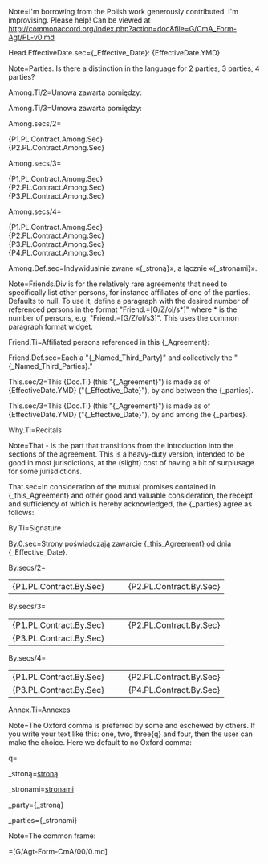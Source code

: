 Note=I'm borrowing from the Polish work generously contributed.  I'm improvising.  Please help!  Can be viewed at <a href="http://commonaccord.org/index.php?action=doc&file=G/CmA_F_Agt-Base/PL-v0.md">http://commonaccord.org/index.php?action=doc&file=G/CmA_Form-Agt/PL-v0.md</a>

Head.EffectiveDate.sec={_Effective_Date}: {EffectiveDate.YMD}

Note=Parties.  Is there a distinction in the language for 2 parties, 3 parties, 4 parties?

Among.Ti/2=Umowa zawarta pomiędzy:

Among.Ti/3=Umowa zawarta pomiędzy:

Among.secs/2=<ul type="none" style="padding-left: 0"><li>{P1.PL.Contract.Among.Sec}</li><li>{P2.PL.Contract.Among.Sec}</li></ul>

Among.secs/3=<ul type="none" style="padding-left: 0"><li>{P1.PL.Contract.Among.Sec}</li><li>{P2.PL.Contract.Among.Sec}</li><li>{P3.PL.Contract.Among.Sec}</li></ul>

Among.secs/4=<ul type="none" style="padding-left: 0"><li>{P1.PL.Contract.Among.Sec}</li><li>{P2.PL.Contract.Among.Sec}</li><li>{P3.PL.Contract.Among.Sec}</li><li>{P4.PL.Contract.Among.Sec}</li></ul>

Among.Def.sec=Indywidualnie zwane «{_stroną}», a łącznie «{_stronami}».

Note=Friends.Div is for the relatively rare agreements that need to specifically list other persons, for instance affiliates of one of the parties.  Defaults to null.  To use it, define a paragraph with the desired number of referenced persons in the format "Friend.=[G/Z/ol/s*]" where * is the number of persons, e.g, "Friend.=[G/Z/ol/s3]".  This uses the common paragraph format widget.

Friend.Ti=Affiliated persons referenced in this {_Agreement}:

Friend.Def.sec=Each a "{_Named_Third_Party}" and collectively the "{_Named_Third_Parties}."

This.sec/2=This {Doc.Ti} (this "{_Agreement}") is made as of {EffectiveDate.YMD} ("{_Effective_Date}"), by and between the {_parties}.

This.sec/3=This {Doc.Ti} (this "{_Agreement}") is made as of {EffectiveDate.YMD} ("{_Effective_Date}"), by and among the {_parties}.

Why.Ti=Recitals

Note=That - is the part that transitions from the introduction into the sections of the agreement.  This is a heavy-duty version, intended to be good in most jurisdictions, at the (slight) cost of having a bit of surplusage for some jurisdictions. 

That.sec=In consideration of the mutual promises contained in {_this_Agreement} and other good and valuable consideration, the receipt and sufficiency of which is hereby acknowledged, the {_parties} agree as follows:

By.Ti=Signature

By.0.sec=Strony poświadczają zawarcie {_this_Agreement} od dnia {_Effective_Date}.

By.secs/2=<table><tr><td valign=top>{P1.PL.Contract.By.Sec}</td><td valign=top>   </td><td valign=top>{P2.PL.Contract.By.Sec}</td></tr></table>

By.secs/3=<table><tr><td valign=top>{P1.PL.Contract.By.Sec}</td><td valign=top>   </td><td valign=top>{P2.PL.Contract.By.Sec}</td></tr><tr><td valign=top>{P3.PL.Contract.By.Sec}</td><td valign=top>   </td><td valign=top></td></tr></table>

By.secs/4=<table><tr><td valign=top>{P1.PL.Contract.By.Sec}</td><td valign=top>   </td><td valign=top>{P2.PL.Contract.By.Sec}</td></tr><tr><td valign=top>{P3.PL.Contract.By.Sec}</td><td valign=top>   </td><td valign=top>{P4.PL.Contract.By.Sec}</td></tr></table>

Annex.Ti=Annexes

Note=The Oxford comma is preferred by some and eschewed by others.  If you write your text like this:  one, two, three{q} and four, then the user can make the choice.  Here we default to no Oxford comma:

q=</i>

_stroną=<a href="" class="definedterm" >stroną</a>

_stronami=<a a href="" class="definedterm">stronami</a>

_party={_stroną}

_parties={_stronami}

Note=The common frame:

=[G/Agt-Form-CmA/00/0.md]

